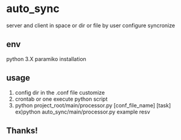 # auto_sync
server and client in space or dir or file by user configure syncronize

## env
python 3.X
paramiko installation

## usage
1. config dir in the .conf file customize
2. crontab or one execute python script
3. python project_root/main/processor.py [conf_file_name] [task]
ex)python auto_sync/main/processor.py example resv

## Thanks!
